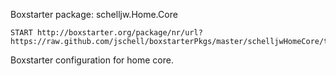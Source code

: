Boxstarter package: schelljw.Home.Core

    START http://boxstarter.org/package/nr/url?https://raw.github.com/jschell/boxstarterPkgs/master/schelljwHomeCore/tools/chocolateyInstall.ps1

Boxstarter configuration for home core.